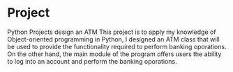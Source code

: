 # Project
Python Projects design an ATM 
This project is to apply my knowledge of Object-oriented programming in Python, I designed an ATM class that will be used to provide the functionality required to perform banking oporations. On the other hand, the main module of the program offers users the ability to log into an account and perform the banking oporations.
